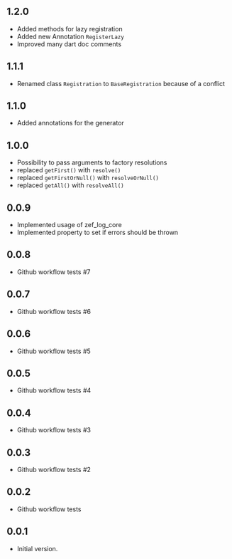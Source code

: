 ## 1.2.0

- Added methods for lazy registration
- Added new Annotation `RegisterLazy`
- Improved many dart doc comments

## 1.1.1

- Renamed class `Registration` to `BaseRegistration` because of a conflict

## 1.1.0

- Added annotations for the generator

## 1.0.0

- Possibility to pass arguments to factory resolutions
- replaced `getFirst()` with `resolve()`
- replaced `getFirstOrNull()` with `resolveOrNull()`
- replaced `getAll()` with `resolveAll()`

## 0.0.9

- Implemented usage of zef_log_core
- Implemented property to set if errors should be thrown

## 0.0.8

- Github workflow tests #7

## 0.0.7

- Github workflow tests #6

## 0.0.6

- Github workflow tests #5

## 0.0.5

- Github workflow tests #4

## 0.0.4

- Github workflow tests #3

## 0.0.3

- Github workflow tests #2

## 0.0.2

- Github workflow tests

## 0.0.1

- Initial version.
